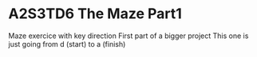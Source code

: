# A2S3TD6 The Maze Part1

Maze exercice with key direction
First part of a bigger project
This one is just going from d (start) to a (finish)
